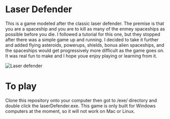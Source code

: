 # Laser Defender
This is a game modeled after the classic laser defender. The premise is that you are a spaceship and you are to kill as many of the enmey
spaceships as possible before you die. I followed a tutorial for this one, but they stopped after there was a simple game up and running.
I decided to take it further and added flying asteroids, powerups, shields, bonus alien spaceships, and the spaceships would get 
progressively more difficult as the game goes on. It was real fun to make and I hope youe enjoy playing or learning from it.

![Laser defender](/laserDefender.png)

# To play
Clone this repository onto your computer then got to /exe/ directory and double click the laserDefender.exe. This game is only built
for Windows computers at the moment, so it will not work on Mac or Linux.
